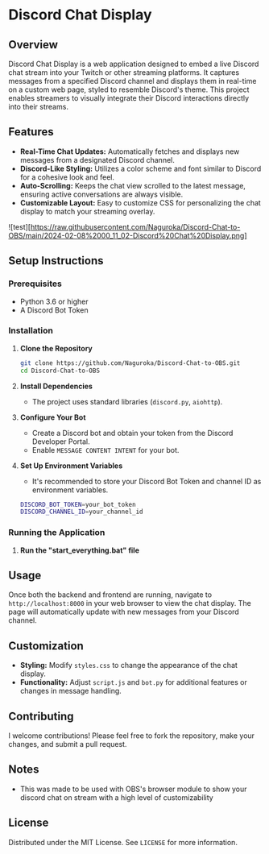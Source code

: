 # Discord Chat Display

## Overview
Discord Chat Display is a web application designed to embed a live Discord chat stream into your Twitch or other streaming platforms. It captures messages from a specified Discord channel and displays them in real-time on a custom web page, styled to resemble Discord's theme. This project enables streamers to visually integrate their Discord interactions directly into their streams.

## Features
- **Real-Time Chat Updates:** Automatically fetches and displays new messages from a designated Discord channel.
- **Discord-Like Styling:** Utilizes a color scheme and font similar to Discord for a cohesive look and feel.
- **Auto-Scrolling:** Keeps the chat view scrolled to the latest message, ensuring active conversations are always visible.
- **Customizable Layout:** Easy to customize CSS for personalizing the chat display to match your streaming overlay.

![test][https://raw.githubusercontent.com/Naguroka/Discord-Chat-to-OBS/main/2024-02-08%2000_11_02-Discord%20Chat%20Display.png]

## Setup Instructions

### Prerequisites
- Python 3.6 or higher
- A Discord Bot Token

### Installation

1. **Clone the Repository**
   ```sh
   git clone https://github.com/Naguroka/Discord-Chat-to-OBS.git
   cd Discord-Chat-to-OBS
   ```

2. **Install Dependencies**
   - The project uses standard libraries (`discord.py`, `aiohttp`).

3. **Configure Your Bot**
   - Create a Discord bot and obtain your token from the Discord Developer Portal.
   - Enable `MESSAGE CONTENT INTENT` for your bot.

4. **Set Up Environment Variables**
   - It's recommended to store your Discord Bot Token and channel ID as environment variables.
   ```sh
   DISCORD_BOT_TOKEN=your_bot_token
   DISCORD_CHANNEL_ID=your_channel_id
   ```

### Running the Application

1. **Run the "start_everything.bat" file**

## Usage

Once both the backend and frontend are running, navigate to `http://localhost:8000` in your web browser to view the chat display. The page will automatically update with new messages from your Discord channel.

## Customization

- **Styling:** Modify `styles.css` to change the appearance of the chat display.
- **Functionality:** Adjust `script.js` and `bot.py` for additional features or changes in message handling.

## Contributing

I welcome contributions! Please feel free to fork the repository, make your changes, and submit a pull request.

## Notes

- This was made to be used with OBS's browser module to show your discord chat on stream with a high level of customizability

## License

Distributed under the MIT License. See `LICENSE` for more information.
